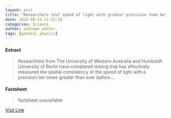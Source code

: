 ```yaml
---
layout: post
title: "Researchers test speed of light with greater precision than before"
date: 2015-09-14 11:15:34
categories: Science
author: unknown author
tags: [general physics]
---
```



#### Extract
>Researchers from The University of Western Australia and Humboldt University of Berlin have completed testing that has effectively measured the spatial consistency of the speed of light with a precision ten times greater than ever before....

#### Factsheet
>factsheet unavailable

[Visit Link](http://phys.org/news/2015-09-greater-precision.html)


